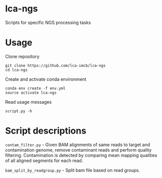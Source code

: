 # lca-ngs
Scripts for specific NGS processing tasks

# Usage
Clone repository
```
git clone https://github.com/lca-imcb/lca-ngs
cd lca-ngs
```
Create and activate conda environment
```
conda env create -f env.yml
source activate lca-ngs
```
Read usage messages
```
script.py -h
```

# Script descriptions

`contam_filter.py` - Given BAM alignments of same reads to target and contamination genome, 
remove contaminant reads and perform quality filtering. Contamination is detected by 
comparing mean mapping qualities of all aligned segments for each read.

`bam_split_by_readgroup.py` - Split bam file based on read groups.
